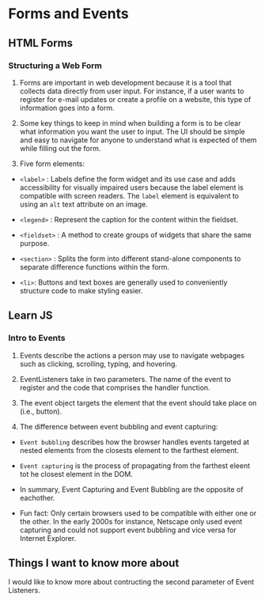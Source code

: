 # Forms and Events

## HTML Forms

### Structuring a Web Form

1. Forms are important in web development because it is a tool that collects data directly from user input. For instance, if a user wants to register for e-mail updates or create a profile on a website, this type of information goes into a form.

2. Some key things to keep in mind when building a form is to be clear what information you want the user to input. The UI should be simple and easy to navigate for anyone to understand what is expected of them while filling out the form. 

3. Five form elements:

* `<label>` : Labels define the form widget and its use case and adds accessibility for visually impaired users because the label element is compatible with screen readers. The `label` element is equivalent to using an `alt` text attribute on an image.

* `<legend>` : Represent the caption for the content within the fieldset.

* `<fieldset>` : A method to create groups of widgets that share the same purpose. 

* `<section>` : Splits the form into different stand-alone components to separate difference functions within the form.

* `<li>`: Buttons and text boxes are generally used to conveniently structure code to make styling easier.

## Learn JS

### Intro to Events

1. Events describe the actions a person may use to navigate webpages such as clicking, scrolling, typing, and hovering.

2. EventListeners take in two parameters. The name of the event to register and the code that comprises the handler function.

3. The event object targets the element that the event should take place on (i.e., button).

4. The difference between event bubbling and event capturing:

* `Event bubbling` describes how the browser handles events targeted at nested elements from the closests element to the farthest element.

* `Event capturing` is the process of propagating from the farthest eleent tot he closest element in the DOM.

* In summary, Event Capturing and Event Bubbling are the opposite of eachother. 

* Fun fact: Only certain browsers used to be compatible with either one or the other. In the early 2000s for instance, Netscape only used event capturing and could not support event bubbling and vice versa for Internet Explorer.

## Things I want to know more about

I would like to know more about contructing the second parameter of Event Listeners.